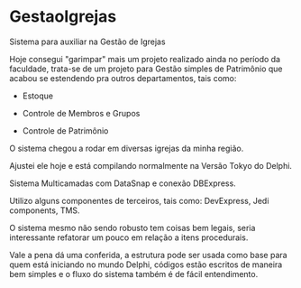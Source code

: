 # GestaoIgrejas
Sistema para auxiliar na Gestão de Igrejas

Hoje consegui "garimpar" mais um projeto realizado ainda no período da faculdade, trata-se de um projeto para Gestão simples de Patrimônio que acabou se estendendo pra outros departamentos, tais como:

* Estoque

* Controle de Membros e Grupos

* Controle de Patrimônio



O sistema chegou a rodar em diversas igrejas da minha região.

Ajustei ele hoje e está compilando normalmente na Versão Tokyo do Delphi. 

Sistema Multicamadas com DataSnap e conexão DBExpress.

Utilizo alguns componentes de terceiros, tais como: DevExpress, Jedi components, TMS.

O sistema mesmo não sendo robusto tem coisas bem legais, seria interessante refatorar um pouco em relação a itens procedurais.



Vale a pena dá uma conferida, a estrutura pode ser usada como base para quem está iniciando no mundo Delphi, códigos estão escritos de maneira bem simples e o fluxo do sistema também é de fácil entendimento.
